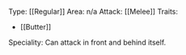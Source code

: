 Type: [[Regular]]
Area: n/a
Attack: [[Melee]]
Traits:
- [[Butter]]

Speciality: Can attack in front and behind itself.